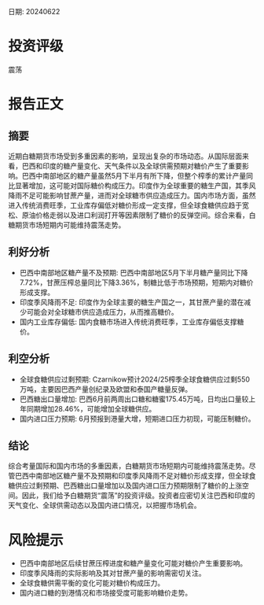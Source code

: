 
日期: 20240622

# 投资评级

震荡

# 报告正文

## 摘要

近期白糖期货市场受到多重因素的影响，呈现出复杂的市场动态。从国际层面来看，巴西和印度的糖产量变化、天气条件以及全球供需预期对糖价产生了重要影响。巴西中南部地区的糖产量虽然5月下半月有所下降，但整个榨季的累计产量同比显著增加，这可能对国际糖价构成压力。印度作为全球重要的糖生产国，其季风降雨不足可能影响甘蔗产量，进而对全球糖市供应造成压力。国内市场方面，虽然进入传统消费旺季，工业库存偏低对糖价形成一定支撑，但全球食糖供应趋于宽松、原油价格走弱以及进口利润打开等因素限制了糖价的反弹空间。综合来看，白糖期货市场短期内可能维持震荡走势。

## 利好分析

* 巴西中南部地区糖产量不及预期: 巴西中南部地区5月下半月糖产量同比下降7.72%，甘蔗压榨总量同比下降3.36%，制糖比低于市场预期，短期内对糖价形成支撑。
* 印度季风降雨不足: 印度作为全球主要的糖生产国之一，其甘蔗产量的潜在减少可能会对全球糖市供应造成压力，从而推高糖价。
* 国内工业库存偏低: 国内食糖市场进入传统消费旺季，工业库存偏低支撑糖价。

## 利空分析

* 全球食糖供应过剩预期: Czarnikow预计2024/25榨季全球食糖供应过剩550万吨，主要因巴西产量创纪录及欧盟和泰国产糖量反弹。
* 巴西糖出口量增加: 巴西6月前两周出口糖和糖蜜175.45万吨，日均出口量较上年同期增加28.46%，可能增加全球糖供应。
* 国内进口压力预期: 6月预报到港量大增，短期进口压力初现，可能压制糖价。

## 结论

综合考量国际和国内市场的多重因素，白糖期货市场短期内可能维持震荡走势。尽管巴西中南部地区糖产量不及预期和印度季风降雨不足对糖价形成支撑，但全球食糖供应过剩预期、巴西糖出口量增加以及国内进口压力预期限制了糖价的上涨空间。因此，我们给予白糖期货“震荡”的投资评级。投资者应密切关注巴西和印度的天气变化、全球供需动态以及国内进口情况，以把握市场机会。

# 风险提示

* 巴西中南部地区后续甘蔗压榨进度和糖产量变化可能对糖价产生重要影响。
* 印度季风降雨的实际影响及其对甘蔗产量的影响需密切关注。
* 全球食糖供需平衡的变化可能对糖价构成压力。
* 国内进口糖的到港情况和市场接受度可能影响糖价走势。
